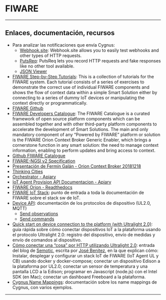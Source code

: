 # FIWARE

---

## Enlaces, documentación, recursos

* Para analizar las notificaciones que envía Cygnus:
    * [Webhook.site](https://webhook.site/): Webhook.site allows you to easily test webhooks and other types of HTTP requests.
    * [PutsReq](https://putsreq.com/): PutsReq lets you record HTTP requests and fake responses like no other tool available.
    * [JSON Viewer](https://codebeautify.org/jsonviewer)
* [FIWARE Step-by-Step Tutorials](https://fiware-tutorials.readthedocs.io/en/latest/index.html): This is a collection of tutorials for the FIWARE system. Each tutorial consists of a series of exercises to demonstrate the correct use of individual FIWARE components and shows the flow of context data within a simple Smart Solution either by connecting to a series of dummy IoT devices or manipulating the context directly or programmatically.
* [FIWARE Github](https://github.com/FIWARE)
* [FIWARE Developers Catalogue](https://www.fiware.org/developers/catalogue/): The FIWARE Catalogue is a curated framework of open source platform components which can be assembled together and with other third-party platform components to accelerate the development of Smart Solutions. The main and only mandatory component of any “Powered by FIWARE” platform or solution is the FIWARE Orion Context Broker Generic Enabler, which brings a cornerstone function in any smart solution: the need to manage context information, enabling to perform updates and bring access to context.
* [Github FIWARE Catalogue](https://github.com/FIWARE/catalogue)
* [FIWARE-NGSI v2 Specification](http://telefonicaid.github.io/fiware-orion/api/v2/stable/)
* [Presentación de Fermín Galán - Orion Context Broker 20181218](https://www.slideshare.net/fermingalan/orion-context-broker-20181218)
* [Thinking Cities](https://thinking-cities.readthedocs.io/)
* [Orchestrator - Apiary](https://orchestrator2.docs.apiary.io/)
* [IoT Agent Provision API Documentacion - Apiary](https://telefonicaiotiotagents.docs.apiary.io/)
* [FIWARE Orion - Readthedocs](https://fiware-orion.readthedocs.io/)
* [FIWARE IoT Stack](http://fiware-iot-stack.readthedocs.io/): punto de entrada a toda la documentación de FIWARE sobre el stack sw de IoT.
* [Device API](https://fiware-iot-stack.readthedocs.io/en/latest/device_api/index.html): documentación de los protocolos de dispositivo (UL2.0, MQTT)
    * [Send observations](https://fiware-iot-stack.readthedocs.io/en/latest/device_api/index.html#send-observations)
    * [Send commands](https://fiware-iot-stack.readthedocs.io/en/latest/device_api/index.html#act-upon-devices)
* [Quick start on device connection to the platform (with Ultralight 2.0)](http://fiware-iot-stack.readthedocs.io/en/latest/topics/device_connection/index.html): guia rápida sobre cómo conectar dispositivos IoT a la plataforma usando el protocolo Ultralight 2.0: registro del dispositivo, envío de medidas y envío de comandos al dispositivo.
* [Cómo conectar una “cosa” por HTTP utilizando Ultralight 2.0](https://secmotic.com/blog/conectar-cosa-ultralight-fiware/): entrada del blog de [Semotic](https://secmotic.com/), escrita por [José Benitez](https://www.linkedin.com/in/jose-benitez-secmotic/), en la que explican cómo: Instalar, desplegar y configurar un stack IoT de FIWARE (IoT Agent UL y CB) usando docker y docker-compose; conectar un dispositivo Edison a la plataforma por UL2.0; conectar un sensor de temperatura y una pantalla LCD a la Edison; programar en Javascript (node.js) con el Intel SDK (en Mac); conectar un dashboard Freeboard a la plataforma.
* [Cygnus Name Mappings](https://fiware-cygnus.readthedocs.io/en/master/cygnus-ngsi/installation_and_administration_guide/name_mappings/): documentación sobre los name mappings de Cygnus, con varios ejemplos.

---

